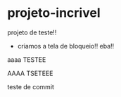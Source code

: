 # projeto-incrivel
projeto de teste!!

* criamos a tela de bloqueio!! eba!!

aaaa
TESTEE

AAAA TSETEEE

teste de commit 